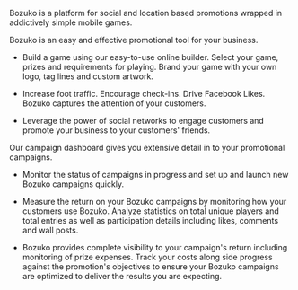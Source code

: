 Bozuko is a platform for social and location based promotions wrapped in
addictively simple mobile games.

Bozuko is an easy and effective promotional tool for your business.

* Build a game using our easy-to-use online builder. Select your game,
prizes and requirements for playing. Brand your game with your own logo,
tag lines and custom artwork.
    
* Increase foot traffic. Encourage check-ins. Drive Facebook Likes. Bozuko
captures the attention of your customers.

* Leverage the power of social networks to engage customers and promote your
business to your customers' friends.

Our campaign dashboard gives you extensive detail in to your promotional campaigns.

* Monitor the status of campaigns in progress and set up and launch new Bozuko
campaigns quickly.

* Measure the return on your Bozuko campaigns by monitoring how your customers use Bozuko.
Analyze statistics on total unique players and total entries as well as participation
details including likes, comments and wall posts.

* Bozuko provides complete visibility to your campaign's return including monitoring
of prize expenses. Track your costs along side progress against the promotion's objectives
to ensure your Bozuko campaigns are optimized to deliver the results you are expecting.